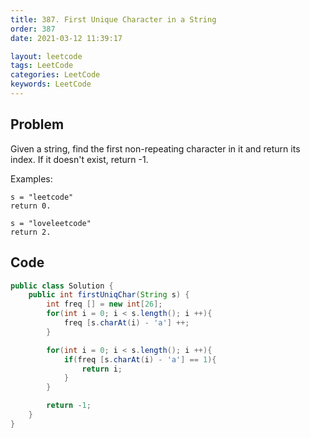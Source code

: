 ```yaml
---
title: 387. First Unique Character in a String
order: 387
date: 2021-03-12 11:39:17

layout: leetcode
tags: LeetCode
categories: LeetCode
keywords: LeetCode
---
```


## Problem

Given a string, find the first non-repeating character in it and return its index. If it doesn't exist, return -1.

Examples:

```
s = "leetcode"
return 0.

s = "loveleetcode"
return 2.
```

## Code

```java
public class Solution {
    public int firstUniqChar(String s) {
        int freq [] = new int[26];
        for(int i = 0; i < s.length(); i ++){
            freq [s.charAt(i) - 'a'] ++;
        }

        for(int i = 0; i < s.length(); i ++){
            if(freq [s.charAt(i) - 'a'] == 1){
                return i;
            }
        }

        return -1;
    }
}
```
